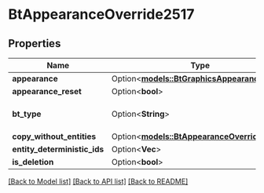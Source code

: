 # BtAppearanceOverride2517

## Properties

Name | Type | Description | Notes
------------ | ------------- | ------------- | -------------
**appearance** | Option<[**models::BtGraphicsAppearance1152**](BTGraphicsAppearance-1152.md)> |  | [optional]
**appearance_reset** | Option<**bool**> |  | [optional]
**bt_type** | Option<**String**> | Type of JSON object. | [optional]
**copy_without_entities** | Option<[**models::BtAppearanceOverride2517**](BTAppearanceOverride-2517.md)> |  | [optional]
**entity_deterministic_ids** | Option<**Vec<String>**> |  | [optional]
**is_deletion** | Option<**bool**> |  | [optional]

[[Back to Model list]](../README.md#documentation-for-models) [[Back to API list]](../README.md#documentation-for-api-endpoints) [[Back to README]](../README.md)


